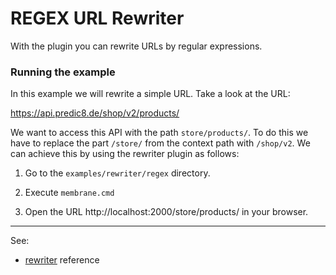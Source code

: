 # REGEX URL Rewriter
With the plugin you can rewrite URLs by regular expressions. 


### Running the example

In this example we will rewrite a simple URL. Take a look at the URL:

https://api.predic8.de/shop/v2/products/

We want to access this API with the path `store/products/`. To do this we have to replace the part `/store/` from the context path with `/shop/v2`. We can achieve this by using the rewriter plugin as follows:

1. Go to the `examples/rewriter/regex` directory.

2. Execute `membrane.cmd`

3. Open the URL http://localhost:2000/store/products/ in your browser.
---
See:
- [rewriter](https://membrane-soa.org/api-gateway-doc/current/configuration/reference/rewriter.htm) reference